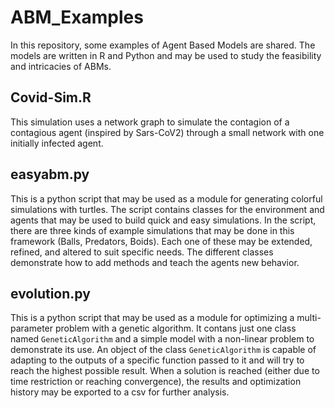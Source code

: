# ABM_Examples
In this repository, some examples of Agent Based Models are shared. The models are written in R and Python and may be used to study the feasibility and intricacies of ABMs.

## Covid-Sim.R
This simulation uses a network graph to simulate the contagion of a contagious agent (inspired by Sars-CoV2) through a small network with one initially infected agent.

## easyabm.py
This is a python script that may be used as a module for generating colorful simulations with turtles.
The script contains classes for the environment and agents that may be used to build quick and easy simulations.
In the script, there are three kinds of example simulations that may be done in this framework (Balls, Predators, Boids). Each one of these may be extended, refined, and altered to suit specific needs.
The different classes demonstrate how to add methods and teach the agents new behavior.

## evolution.py
This is a python script that may be used as a module for optimizing a multi-parameter problem with a genetic algorithm. It contans just one class named `GeneticAlgorithm` and a simple model with a non-linear problem to demonstrate its use.
An object of the class `GeneticAlgorithm` is capable of adapting to the outputs of a specific function passed to it and will try to reach the highest possible result.
When a solution is reached (either due to time restriction or reaching convergence), the results and optimization history may be exported to a csv for further analysis.
